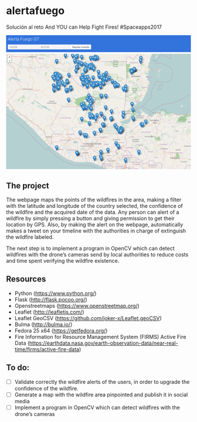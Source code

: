 # alertafuego
Solución al reto And YOU can Help Fight Fires! #Spaceapps2017

![demo_alerta_fuego_gt_sparkprojects](/alertafuegogt.png)

## The project

The webpage maps the points of the wildfires in the area, making a filter with the latitude and longitude of the country selected, the confidence of the wildfire and the acquired date of the data. Any person can alert of a wildfire by simply pressing a button and giving permission to get their location by GPS. Also, by making the alert on the webpage, automatically makes a tweet on your timeline with the authorities in charge of extinguish the wildfire labeled.​

The next step is to implement a program in OpenCV which can detect wildfires with the drone’s cameras send by local authorities to reduce costs and time spent verifying the wildfire existence.

## Resources

* Python (https://www.python.org/​)
* Flask (http://flask.pocoo.org/​)
* Openstreetmaps (https://www.openstreetmap.org/​)
* Leaflet (http://leafletjs.com/​)
* Leaflet GeoCSV​ (https://github.com/joker-x/Leaflet.geoCSV​)
* Bulma (http://bulma.io/) 
* Fedora 25 x64 (https://getfedora.org/)
* Fire Information for Resource Management System (FIRMS) Active Fire Data (https://earthdata.nasa.gov/earth-observation-data/near-real-time/firms/active-fire-data)

## To do:
- [ ] Validate correctly the wildfire alerts of the users, in order to upgrade the confidence of the wildfire.
- [ ] Generate a map with the wildfire area pinpointed and publish it in social media
- [ ] Implement a program in OpenCV which can detect wildfires with the drone’s cameras
